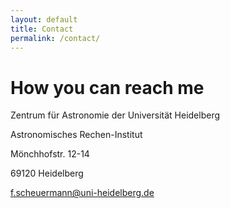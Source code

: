 ```yaml
---
layout: default
title: Contact
permalink: /contact/ 
---
```


# How you can reach me

Zentrum für Astronomie der Universität Heidelberg

Astronomisches Rechen-Institut

Mönchhofstr. 12-14

69120 Heidelberg 

<a href= "mailto:f.scheuermann@uni-heidelberg.de">f.scheuermann@uni-heidelberg.de</a>